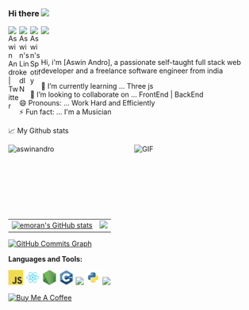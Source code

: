 ### Hi there <img src="https://media.giphy.com/media/hvRJCLFzcasrR4ia7z/giphy.gif" width="25px">
<a href="https://discord.gg/XTW52Kt">

<!--
**aswinandro/aswinandro** is a ✨ _special_ ✨ repository because its `README.md` (this file) appears on your GitHub profile.

Here are some ideas to get you started:

- 🔭 I’m currently working on ... 
- 🌱 I’m currently learning ... Three js
- 👯 I’m looking to collaborate on ... Any Cool Technologies
- 🤔 I’m looking for help with ...
- 💬 Ask me about ... Javascript | Python | ReactJS
- 📫 How to reach me: ... https://www.linkedin.com/in/aswin-andro-959064b2/
- 😄 Pronouns: ... Work Hard and Efficiently
- ⚡ Fun fact: ... I'm a Musician
-->

</a>
<a href="https://twitter.com/AswiiVerzzii">
  <img align="left" alt="Aswin Andro | Twitter" width="22px" src="https://raw.githubusercontent.com/peterthehan/peterthehan/master/assets/twitter.svg" />
</a>
<a href="https://www.linkedin.com/in/aswin-andro-959064b2/">
  <img align="left" alt="Aswin's LinkedIN" width="22px" src="https://raw.githubusercontent.com/peterthehan/peterthehan/master/assets/linkedin.svg" />
</a>
<a href="https://open.spotify.com/">
  <img align="left" alt="Aswin's Spotify" width="22px" src="https://raw.githubusercontent.com/peterthehan/peterthehan/master/assets/spotify.svg" />
</a>

![](https://visitor-badge.glitch.me/badge?page_id=aswinandro.aswinandro)

<br />

Hi, i'm [Aswin Andro], a passionate self-taught full stack web developer and a freelance software engineer from india


🌱 I’m currently learning ... Three js <br>
👯 I’m looking to collaborate on ... FrontEnd | BackEnd <br>
😄 Pronouns: ... Work Hard and Efficiently <br>
⚡ Fun fact: ... I'm a Musician <br>

📈 My Github stats

<p><img align="left" src="https://github-readme-stats.vercel.app/api/top-langs?username=aswinandro&show_icons=true&locale=en&layout=compact" alt="aswinandro" /></p>

<img align="right" alt="GIF" src="https://media.giphy.com/media/iIqmM5tTjmpOB9mpbn/giphy.gif" width="250" height="150" />

<table>
  <tr>
    <td>
        <a href="http://www.github.com/emoran"><img src="https://github-readme-stats.vercel.app/api?username=emoran&show_icons=true&hide=&count_private=true&title_color=0891b2&text_color=ffffff&icon_color=0891b2&bg_color=1c1917&hide_border=true&show_icons=true" alt="emoran's GitHub stats" /></a>
    </td>
    <td>
      <a href="http://www.github.com/emoran"><img src="https://github-readme-streak-stats.herokuapp.com/?user=emoran&stroke=ffffff&background=1c1917&ring=0891b2&fire=0891b2&currStreakNum=ffffff&currStreakLabel=0891b2&sideNums=ffffff&sideLabels=ffffff&dates=ffffff&hide_border=true" /></a>
    </td>
  </tr>
</table>

<a href="http://www.github.com/emoran"><img src="https://activity-graph.herokuapp.com/graph?username=emoran&bg_color=1c1917&color=ffffff&line=0891b2&point=ffffff&area_color=1c1917&area=true&hide_border=true&custom_title=GitHub%20Commits%20Graph" alt="GitHub Commits Graph" /></a>



<div width="100%" align="center"></div>

**Languages and Tools:**  

<code><img height="30" src="https://raw.githubusercontent.com/github/explore/80688e429a7d4ef2fca1e82350fe8e3517d3494d/topics/javascript/javascript.png"></code>
<code><img height="30" src="https://raw.githubusercontent.com/github/explore/80688e429a7d4ef2fca1e82350fe8e3517d3494d/topics/react/react.png"></code>
<code><img height="30" src="https://raw.githubusercontent.com/github/explore/80688e429a7d4ef2fca1e82350fe8e3517d3494d/topics/nodejs/nodejs.png"></code>
<code><img height="30" src="https://raw.githubusercontent.com/github/explore/80688e429a7d4ef2fca1e82350fe8e3517d3494d/topics/cpp/cpp.png"></code>
<code><img height="30" src="https://upload.wikimedia.org/wikipedia/commons/6/63/Adobe_ColdFusion_10_icon.png"></code>
<code><img height="30" src="https://raw.githubusercontent.com/github/explore/80688e429a7d4ef2fca1e82350fe8e3517d3494d/topics/python/python.png"></code>
<code><img height="30" src="https://a0.awsstatic.com/libra-css/images/logos/aws_logo_smile_1200x630.png"></code>

<a href="https://www.buymeacoffee.com/aswinandro" target="_blank"><img src="https://cdn.buymeacoffee.com/buttons/v2/default-red.png" alt="Buy Me A Coffee" width="150" ></a>

<!-- <p align="left"> <img src="https://github-readme-stats.vercel.app/api?username=aswinandro&show_icons=true&theme=gotham" alt="aswinandro" />
 -->
